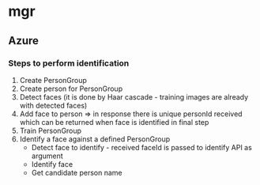 # mgr
## Azure
### Steps to perform identification
1. Create PersonGroup
1. Create person for PersonGroup
1. Detect faces (it is done by Haar cascade - training images are already with detected faces)
1. Add face to person => in response there is unique personId received which can be returned when face is identified in final step
1. Train PersonGroup
1. Identify a face against a defined PersonGroup
	* Detect face to identify - received faceId is passed to identify API as argument
	* Identify face
	* Get candidate person name